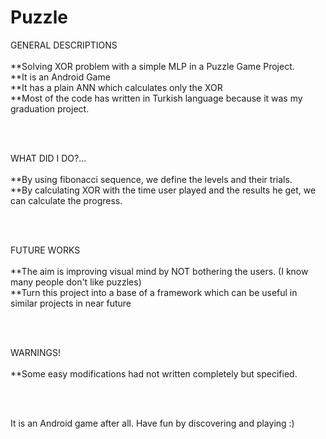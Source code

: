 # Puzzle

GENERAL DESCRIPTIONS <br />
<br />
**Solving XOR problem with a simple MLP in a Puzzle Game Project.<br />
**It is an Android Game<br />
**It has a plain ANN which calculates only the XOR<br />
**Most of the code has written in Turkish language because it was my graduation project.<br />

<br />
<br />

WHAT DID I DO?...<br />
<br />
**By using fibonacci sequence, we define the levels and their trials.<br />
**By calculating XOR with the time user played and the results he get, we can calculate the progress.<br />

<br />
<br />

FUTURE WORKS<br />
<br />
**The aim is improving visual mind by NOT bothering the users. (I know many people don't like puzzles)<br />
**Turn this project into a base of a framework which can be useful in similar projects in near future<br />

<br />
<br />

WARNINGS!<br />
<br />
**Some easy modifications had not written completely but specified.<br />

<br />
<br />

It is an Android game after all. Have fun by discovering and playing :)<br />
